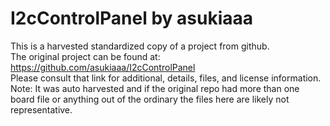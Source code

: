 
# I2cControlPanel by asukiaaa  
This is a harvested standardized copy of a project from github.  
The original project can be found at:  
https://github.com/asukiaaa/I2cControlPanel  
Please consult that link for additional, details, files, and license information.  
Note: It was auto harvested and if the original repo had more than one board file or anything out of the ordinary the files here are likely not representative.  
    
